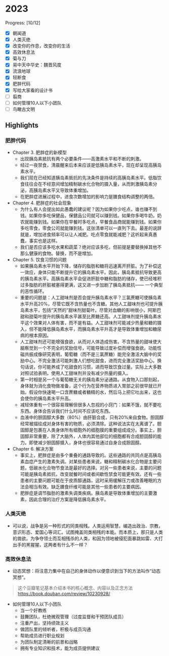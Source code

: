 # 2023

Progress: [10/12]

- [x] 朝闻道
- [x] 人类灭绝
- [x] 改变你的作息，改变你的生活
- [x] 高效休息法
- [x] 菊与刀
- [x] 易中天中华史：魏晋风度
- [x] 流浪地球
- [x] 轻断食
- [x] 肥胖代码
- [x] 写给大家看的设计书
- [ ] 翦商
- [ ] 如何管理10人以下小团队
- [ ] 鸟瞰古文明

## Highlights

### 肥胖代码

- Chapter 3. 肥胖症的新模型
  - 出现胰岛素抵抗有两个必要条件——高激素水平和不断的刺激。
  - 经过一夜禁食，清晨醒来后本来应该是低胰岛素水平，现在却呈现高胰岛素水平。
  - 我们现在已经知道胰岛素抵抗的先决条件是持续的高胰岛素水平。低脂饮食往往会在不经意间增加精制碳水化合物的摄入量，从而刺激胰岛素分泌，高胰岛素水平又导致体重增加。
  - 在肥胖症进展过程中，进食次数增加的影响力是膳食结构调整的两倍。
- Chapter 4. 肥胖症的社会现象
  - 为什么有人会提出如此愚蠢的建议呢？因为如果你少吃点，谁也赚不到钱。如果你多吃保健品，保健品公司就可以赚到钱。如果你多喝牛奶，奶农就能赚到钱。如果你在早餐时多吃点，早餐食品商就能赚到钱。如果你多吃零食，零食公司就能赚到钱。这张清单可以一直列下去。最差的说辞就是，增加进食频率可以让人减肥。吃点零食就能减肥？这听起来真愚蠢，事实也是这样。
  - 我们是否应该多吃水果和蔬菜？绝对应该多吃，但前提是要替换掉其他不那么健康的食物。替换，而不是增加。
- Chapter 5. 饮食习惯的问题
  - 如果胰岛素水平开始下降，储存的脂肪和糖将迅速离开肝脏。为了补偿这一效应，身体只能不断提升它的胰岛素水平。因此，胰岛素抵抗导致更高的胰岛素水平。高胰岛素水平会促进肝脏中糖和脂肪的储存，使已经堆积过多脂肪的肝脏被塞得更满，这又进一步加剧了胰岛素抵抗—— 一个典型的恶性循环。
  - 重要的问题是：人工甜味剂是否会提升胰岛素水平？三氯蔗糖可使胰岛素水平升高20%，尽管它既不含热量也不含糖。其他人工甜味剂也可提升胰岛素水平，包括“天然的”甜味剂甜菊叶。尽管对血糖的影响很小，阿斯巴甜和甜菊叶提升的胰岛素水平甚至比蔗糖还高。人工甜味剂提升胰岛素水平这个效果对人体有害，而不是有益。人工甜味剂可能减少热量和糖的摄入，但不能降低胰岛素水平，而胰岛素水平升高才是导致体重增加和糖尿病的根本原因。
  - 人工甜味剂还可能增强食欲，从而对人体造成伤害。不含热量的甜味使大脑察觉到一个不完全的奖励信号，可能导致过度补偿而增强食欲。功能性磁共振成像研究表明，葡萄糖（而不是三氯蔗糖）能完全激活大脑中的奖励中心。不完全激活可能刺激人们想吃甜食，进而完全激活奖励中心。换句话说，你可能养成了吃甜食的习惯，进而导致饮食过量。实际上大多数对照试验表明，使用人工甜味剂并没有减少热量的摄入。
  - 第一时相是另一个与葡萄糖无关的胰岛素分泌通路。从食物入口那刻起，身体就为消化食物做准备，这个行为在营养物质进入胃部之前很早就已开始。假设你快速喝一口含蔗糖或者糖精的水，然后马上把它吐出来，这也会使你的胰岛素水平升高。
  - 减轻体重有一个很容易理解但很多人忽视的小窍门：如果不饿，就不要吃东西。身体会告诉我们什么时间不应该吃东西。
  - 血液中的胆固醇大多数（80%）由肝脏合成，只有20%来自食物。胆固醇经常被描绘成对身体有害的物质，必须清除。这种说法实在太离谱了。胆固醇是包裹在人类身体所有细胞外的细胞膜的重要组成成分。事实上，胆固醇非常重要，除了大脑外，人体内其他部位的细胞都有合成胆固醇的能力。即使减少胆固醇摄入，身体也很容易通过自身合成胆固醇。
- Chapter 6. 解决方案
  - 事实上，肥胖症是由多个重叠的通路导致的。这些通路的共同点是高胰岛素血症产生的激素失调。对某些患者来说，糖和精制碳水化合物是主要问题，低碳水化合物节食法是最好的选择。对另一些患者来说，主要的问题可能是胰岛素抵抗，改变就餐时间或者间歇性禁食可能更有效。还有一些患者的主要问题可能在于皮质醇通路，这时采用缓解压力或改善睡眠的方法会相当有效。缺乏膳食纤维可能是其他一些患者的主要病因。
  - 肥胖症是调节脂肪的激素失调类疾病。胰岛素是导致体重增加的主要激素，因此合理的治疗方案是降低胰岛素水平。


### 人类灭绝

- 可以说，战争是另一种形式的同类相残。人类运用智慧，编造出政治、宗教，意识形态、爱国心等词汇。试图掩盖同类相残的本能。而本质上，那只是人类的兽欲。为争夺领士而互相残杀的人类，和因为领地被侵犯面暴跳如雷、大打出手的黑猩猩，这两者有什么不一样？

### 高效休息法

- 动态冥想：将注意力集中在自己的身体动作以便意识到当下的方法叫作“动态冥想”。

> 这个豆瓣笔记基本介绍本书的核心概念、内容以及正念方法 <https://book.douban.com/review/10230928/>

- 如何管理10人以下小团队
  - 当一个好教练
  - 鼓舞团队，杜绝微观管理（过度监督和干预团队成员）
  - 注重产出，坚持绩效主义
  - 做团队里的倾听者，积极与成员沟通
  - 帮助成员进行职业规划
  - 为团队制定清晰的前景和战略
  - 拥有专业知识和技术，能为成员提供建议
